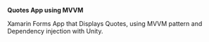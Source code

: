 **Quotes App using MVVM**

Xamarin Forms App that Displays Quotes, using MVVM pattern and Dependency injection with Unity. 
